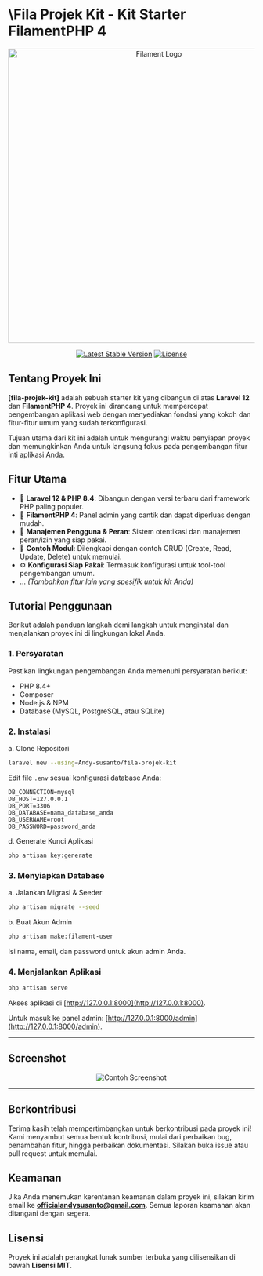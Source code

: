 # \Fila Projek Kit - Kit Starter FilamentPHP 4

<p align="center">
  <!-- Ganti dengan logo proyek Anda jika ada -->
  <img src="https://raw.githubusercontent.com/filamentphp/filament/3.x/art/banner.png" width="600" alt="Filament Logo">
</p>

<p align="center">
  <a href="https://packagist.org/packages/[vendor]/[repo]"><img src="https://img.shields.io/packagist/v/[vendor]/[repo]" alt="Latest Stable Version"></a>
  <a href="https://packagist.org/packages/[vendor]/[repo]"><img src="https://img.shields.io/packagist/l/[vendor]/[repo]" alt="License"></a>
</p>

## Tentang Proyek Ini

**\[fila-projek-kit]** adalah sebuah starter kit yang dibangun di atas **Laravel 12** dan **FilamentPHP 4**. Proyek ini dirancang untuk mempercepat pengembangan aplikasi web dengan menyediakan fondasi yang kokoh dan fitur-fitur umum yang sudah terkonfigurasi.

Tujuan utama dari kit ini adalah untuk mengurangi waktu penyiapan proyek dan memungkinkan Anda untuk langsung fokus pada pengembangan fitur inti aplikasi Anda.

## Fitur Utama

-   🚀 **Laravel 12 & PHP 8.4**: Dibangun dengan versi terbaru dari framework PHP paling populer.
-   🎨 **FilamentPHP 4**: Panel admin yang cantik dan dapat diperluas dengan mudah.
-   🔐 **Manajemen Pengguna & Peran**: Sistem otentikasi dan manajemen peran/izin yang siap pakai.
-   🧩 **Contoh Modul**: Dilengkapi dengan contoh CRUD (Create, Read, Update, Delete) untuk memulai.
-   ⚙️ **Konfigurasi Siap Pakai**: Termasuk konfigurasi untuk tool-tool pengembangan umum.
-   ... _(Tambahkan fitur lain yang spesifik untuk kit Anda)_

## Tutorial Penggunaan

Berikut adalah panduan langkah demi langkah untuk menginstal dan menjalankan proyek ini di lingkungan lokal Anda.

### 1. Persyaratan

Pastikan lingkungan pengembangan Anda memenuhi persyaratan berikut:

-   PHP 8.4+
-   Composer
-   Node.js & NPM
-   Database (MySQL, PostgreSQL, atau SQLite)

### 2. Instalasi

a. Clone Repositori

```bash
laravel new --using=Andy-susanto/fila-projek-kit
```

Edit file `.env` sesuai konfigurasi database Anda:

```env
DB_CONNECTION=mysql
DB_HOST=127.0.0.1
DB_PORT=3306
DB_DATABASE=nama_database_anda
DB_USERNAME=root
DB_PASSWORD=password_anda
```

d. Generate Kunci Aplikasi

```bash
php artisan key:generate
```

### 3. Menyiapkan Database

a. Jalankan Migrasi & Seeder

```bash
php artisan migrate --seed
```

b. Buat Akun Admin

```bash
php artisan make:filament-user
```

Isi nama, email, dan password untuk akun admin Anda.

### 4. Menjalankan Aplikasi

```bash
php artisan serve
```

Akses aplikasi di [http://127.0.0.1:8000](http://127.0.0.1:8000).

Untuk masuk ke panel admin: [http://127.0.0.1:8000/admin](http://127.0.0.1:8000/admin).

---

## Screenshot

<!-- Tambahkan beberapa screenshot dari panel admin atau fitur utama Anda di sini -->

<p align="center">
  <img src="https://placehold.co/800x450/2d3748/ffffff?text=Screenshot+Panel+Admin+Anda" alt="Contoh Screenshot">
</p>

---

## Berkontribusi

Terima kasih telah mempertimbangkan untuk berkontribusi pada proyek ini! Kami menyambut semua bentuk kontribusi, mulai dari perbaikan bug, penambahan fitur, hingga perbaikan dokumentasi. Silakan buka issue atau pull request untuk memulai.

## Keamanan

Jika Anda menemukan kerentanan keamanan dalam proyek ini, silakan kirim email ke **[officialandysusanto@gmail.com](mailto:officialandysusanto@gmail.com)**. Semua laporan keamanan akan ditangani dengan segera.

## Lisensi

Proyek ini adalah perangkat lunak sumber terbuka yang dilisensikan di bawah **Lisensi MIT**.
